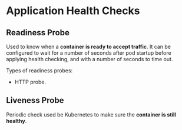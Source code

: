 # Application Health Checks

## Readiness Probe

Used to know when a **container is ready to accept traffic**. It can be configured to wait for a number of seconds after pod startup before applying health checking, and with a number of seconds to time out.

Types of readiness probes:

* HTTP probe.

## Liveness Probe

Periodic check used be Kubernetes to make sure the **container is still healthy**.

